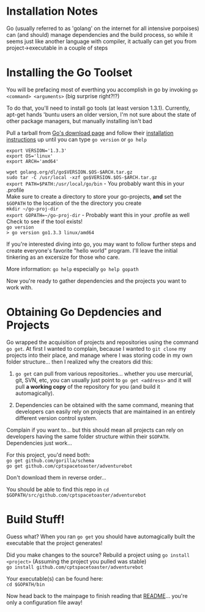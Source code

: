 Installation Notes
========

Go (usually referred to as 'golang' on the internet for all intensive porpoises) can (and should) manage dependencies and the build process, so while it seems just like another language with compiler, it actually can get you from project->executable in a couple of steps

Installing the Go Toolset
========
You will be prefacing most of everthing you accomplish in go by invoking `go <command> <arguments>` (big surprise right?!?)

To do that, you'll need to install go tools (at least version 1.3.1).
Currently, apt-get hands 'buntu users an older version, I'm not sure about the state of other package managers, but manually installing isn't bad

Pull a tarball from [Go's download page](http://golang.org/dl/) and follow their [installation instructions](http://golang.org/doc/install) up until you can type `go version` or `go help`

`export VERSION='1.3.3'`  
`export OS='linux'`  
`export ARCH='amd64'`  

`wget golang.org/dl/go$VERSION.$OS-$ARCH.tar.gz`  
`sudo tar -C /usr/local -xzf go$VERSION.$OS-$ARCH.tar.gz`  
`export PATH=$PATH:/usr/local/go/bin` - You probably want this in your .profile  
Make sure to create a directory to store your go-projects, **and** set the `$GOPATH` to the location of the the directory you create  
`mkdir ~/go-proj-dir`  
`export GOPATH=~/go-proj-dir` - Probably want this in your .profile as well  
Check to see if the tool exists!  
`go version`  
`> go version go1.3.3 linux/amd64`

If you're interested diving into go, you may want to follow further steps and create everyone's favorite "hello world" program.  I'll leave the initial tinkering as an excersize for those who care.

More information: `go help` especially `go help gopath`

Now you're ready to gather dependencies and the projects you want to work with.

Obtaining Go Depdencies and Projects
========
Go wrapped the acquisition of projects and repositories using the command `go get`.  At first I wanted to complain, because I wanted to `git clone` my projects into their place, and manage where I was storing code in my own folder structure... then I realized why the creators did this:

1. `go get` can pull from various repositories... whether you use mercurial, git, SVN, etc, you can usually just point to `go get <address>` and it will pull **a working copy** of the repository for you (and build it automagically).

2. Dependencies can be obtained with the same command, meaning that developers can easily rely on projects that are maintained in an entirely different version control system.

Complain if you want to... but this should mean all projects can rely on developers having the same folder structure within their `$GOPATH`.  Dependencies just work...

For this project, you'd need both:  
`go get github.com/gorilla/schema`  
`go get github.com/cptspacetoaster/adventurebot`  

Don't download them in reverse order...

You should be able to find this repo in
`cd $GOPATH/src/github.com/cptspacetoaster/adventurebot`

Build Stuff!
========
Guess what?  When you ran `go get` you should have automagically built the executable that the project generates!

Did you make changes to the source?  Rebuild a project using `go install <project>` (Assuming the project you pulled was stable)  
`go install github.com/cptspacetoaster/adventurebot`  

Your executable(s) can be found here:  
`cd $GOPATH/bin`  

Now head back to the mainpage to finish reading that [README](https://github.com/CptSpaceToaster/adventurebot)... you're only a configuration file away!

